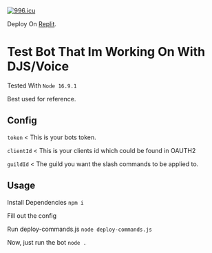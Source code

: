 <a href="https://996.icu"><img src="https://img.shields.io/badge/link-996.icu-red.svg" alt="996.icu" /></a>

Deploy On [Replit](https://replit.com/github/gitiliya/DiscordJS-Music-Bot).

# Test Bot That Im Working On With DJS/Voice

Tested With `Node 16.9.1`

Best used for reference.



## Config
`token` < This is your bots token.

`clientId` < This is your clients id which could be found in OAUTH2

`guildId` < The guild you want the slash commands to be applied to.

## Usage

Install Dependencies
`npm i`

Fill out the config

Run deploy-commands.js
`node deploy-commands.js`

Now, just run the bot
`node .`
